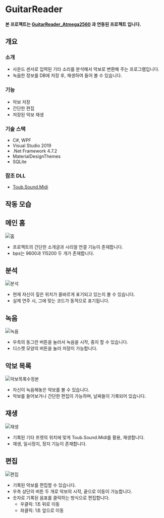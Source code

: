 # GuitarReader
#### 본 프로젝트는 [GuitarReader_Atmega2560](https://github.com/lcw3176/GuitarReader_Atmega2560) 과 연동된 프로젝트 입니다.
## 개요
### 소개
- 사운드 센서로 입력된 기타 소리를 분석해서 악보로 변환해 주는 프로그램입니다.
- 녹음한 정보를 DB에 저장 후, 재생하여 들어 볼 수 있습니다.
### 기능
- 악보 저장
- 간단한 편집
- 저장된 악보 재생
### 기술 스택
- C#, WPF
- Visual Studio 2019
- .Net Framework 4.7.2
- MaterialDesignThemes
- SQLite
### 참조 DLL
- [Toub.Sound.Midi](http://grouplab.cpsc.ucalgary.ca/cookbook/index.php/VisualStudio/HowToPlayMIDIInstruments)

## 작동 모습
## 메인 홈
![홈](https://user-images.githubusercontent.com/59993347/143394900-1d19c2dd-18c4-45c6-95ba-e69361aee437.png)
- 프로젝트의 간단한 소개글과 시리얼 연결 기능이 존재합니다.
- bps는 9600과 115200 두 개가 존재합니다.

## 분석
![분석](https://user-images.githubusercontent.com/59993347/143394910-75eaac02-3f90-4bda-b6be-d6d319d3bd0a.png)
- 현재 자신이 짚은 위치가 올바르게 표기되고 있는지 볼 수 있습니다.
- 실제 연주 시, 그에 맞는 코드가 동적으로 표기됩니다.

## 녹음
![녹음](https://user-images.githubusercontent.com/59993347/143394786-2fb0deed-3f96-4ac4-a7d3-2c2eb5ba67af.png)
- 우측의 동그란 버튼을 눌러서 녹음을 시작, 중지 할 수 있습니다.
- 디스켓 모양의 버튼을 눌러 저장이 가능합니다.

## 악보 목록
![악보목록수정본](https://user-images.githubusercontent.com/59993347/143396411-82dc17e2-89b5-4275-8ae3-74ccafa1a046.png)
- 자신이 녹음해놓은 악보를 볼 수 있습니다.
- 악보를 들어보거나 간단한 편집이 가능하며, 날짜들이 기록되어 있습니다.

## 재생
![재생](https://user-images.githubusercontent.com/59993347/143394795-6f9aa97a-5eb9-40a3-bbe3-75df7a5ed141.png)
- 기록된 기타 프렛의 위치에 맞게 Toub.Sound.Midi를 활용, 재생합니다.
- 재생, 일시정지, 정지 기능이 존재합니다.

## 편집
![편집](https://user-images.githubusercontent.com/59993347/143394797-8c4eac03-94d6-488e-b7a1-882ff18a1e9e.png)
- 기록된 악보를 편집할 수 있습니다.
- 우측 상단의 버튼 두 개로 악보의 시작, 끝으로 이동이 가능합니다.
- 숫자로 기록된 음표를 클릭하는 방식으로 편집합니다.
    - 우클릭: 1초 뒤로 이동
    - 좌클릭: 1초 앞으로 이동
